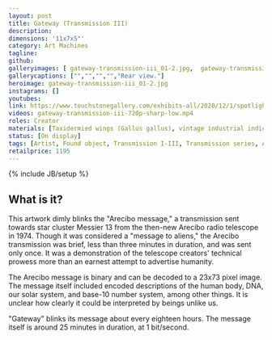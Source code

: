 ```yaml
---
layout: post
title: Gateway (Transmission III)
description:
dimensions: '11x7x5"'
category: Art Machines
tagline:
github:
galleryimages: [ gateway-transmission-iii_01-2.jpg,  gateway-transmission-iii_02.jpg,  gateway-transmission-iii_03.jpg,  gateway-transmission-iii_04.jpg,  gateway-transmission-iii_05.jpg]
gallerycaptions: ["","","","","Rear view."]
heroimage: gateway-transmission-iii_01-2.jpg
instagrams: []
youtubes:
link: https://www.touchstonegallery.com/exhibits-all/2020/12/1/spotlight-group-show 
videos: gateway-transmission-iii-720p-sharp-low.mp4
roles: Creator
materials: [Taxidermied wings (Gallus gallus), vintage industrial indicator, incandescent lightbulb, PLA, carnauba wax, polymorph, computer, custom circuitry]
status: [On display]
tags: [Artist, Found object, Transmission I-III, Transmission series, Arecibo message, Spotlight@Touchstone]
retailprice: 1195
---
```

{% include JB/setup %}

## What is it?

This artwork dimly blinks the "Arecibo message," a transmission sent towards star cluster Messier 13 from the then-new Arecibo radio telescope in 1974. Though it was considered a "message to aliens," the Arecibo transmission was brief, less than three minutes in duration, and was sent only once. It was a demonstration of the telescope creators' technical prowess more than an earnest attempt to advertise humanity. 

The Arecibo message is binary and can be decoded to a 23x73 pixel image. The message itself included encoded descriptions of the human body, DNA, our solar system, and base-10 number system, among other things. It is unclear how clearly it could be interpreted by  beings unlike us. 

"Gateway" blinks its message about every eighteen hours. The message itself is around 25 minutes in duration, at 1 bit/second. 


